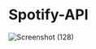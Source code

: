 # Spotify-API
![Screenshot (128)](https://user-images.githubusercontent.com/76099182/120108681-edd57d00-c183-11eb-873b-a2dd18072882.png)
